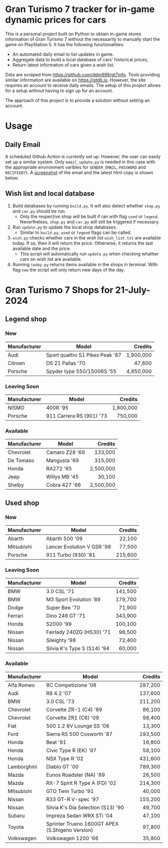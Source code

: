 # Gran Turismo 7 tracker for in-game dynamic prices for cars

This is a personal project built on Python to obtain in-game stores information of Gran Turismo 7 without the necessarity to manually start the game on PlayStation 5. It has the following functionalities:

- An automated daily email to list updates in game.
- Aggregate data to build a local database of cars' historical prices,
- Return latest information of cars given a wish list.

Data are scraped from https://github.com/ddm999/gt7info. Tools providing similar information are available on https://gtdb.io. However, the site requires an account to receive daily emails. The setup of this project allows for a setup without having to sign up for an account.

The approach of this project is to provide a solution without setting an account.

# Usage

## Daily Email

A scheduled Github Action is currently set up. However, the user can easily set up a similar system. Only `email_update.py` is needed in this case with the appropriate environment varibles for `SENDER_EMAIL`, `PASSWORD` and `RECIPIENTS`. A [screenshot](https://raw.githubusercontent.com/marcohoucheng/Gran-Turismo-7-Price-Tracker/main/data/email_screenshot.png) of the email and the latest html copy is shown below.

## Wish list and local database

1. Build databases by running `build.py`. It will also detect whether `shop.py` and `car.py` should be run.
    - Only the respective shop will be built if ran with flag `used` or `legend`. Nevertheless, `shop.py` and `car.py` will still be triggered if necessary.
2. Run `update.py` to update the local shop databases.
    - Similar to `build.py`, `used` or `legend` flags can be called.
3. `wish.py` checks whether cars in the wish list `wish_list.txt` are available today. If so, then it will return the price. Otherwise, it returns the last available date and the price.
    - This script will automatically run `update.py` when checking whather cars on wish list are available.
4. Running `today.py` returns items available in the shops in terminal. With flag `new` the script will only return new days of the day.


# Gran Turismo 7 Shops for 21-July-2024



## Legend shop

### New
 | Manufacturer | Model | Credits |
 | --- | --- | --: |
|Audi|Sport quattro S1 Pikes Peak '87|1,900,000|
|Citroen|DS 21 Pallas '70|47,600|
|Porsche|Spyder type 550/1500RS '55|4,850,000|

### Leaving Soon
 | Manufacturer | Model | Credits |
 | --- | --- | --: |
|NISMO|400R '95|1,800,000|
|Porsche|911 Carrera RS (901) '73|750,000|

### Available
 | Manufacturer | Model | Credits |
 | --- | --- | --: |
|Chevrolet|Camaro Z28 '69|133,000|
|De Tomaso|Mangusta '69|315,000|
|Honda|RA272 '65|2,500,000|
|Jeep|Willys MB '45|30,100|
|Shelby|Cobra 427 '66|2,500,000|


## Used shop

### New
 | Manufacturer | Model | Credits |
 | --- | --- | --: |
|Abarth|Abarth 500 '09|22,100|
|Mitsubishi|Lancer Evolution V GSR '98|77,500|
|Porsche|911 Turbo (930) '81|215,600|

### Leaving Soon
 | Manufacturer | Model | Credits |
 | --- | --- | --: |
|BMW|3.0 CSL '71|141,500|
|BMW|M3 Sport Evolution '89|179,700|
|Dodge|Super Bee '70|71,900|
|Ferrari|Dino 246 GT '71|343,900|
|Honda|S2000 '99|100,100|
|Nissan|Fairlady 240ZG (HS30) '71|98,500|
|Nissan|Sileighty '98|72,400|
|Nissan|Silvia K's Type S (S14) '94|60,000|

### Available
 | Manufacturer | Model | Credits |
 | --- | --- | --: |
|Alfa Romeo|8C Competizione '08|287,200|
|Audi|R8 4.2 '07|137,600|
|BMW|3.0 CSL '73|211,200|
|Chevrolet|Corvette ZR-1 (C4) '89|86,100|
|Chevrolet|Corvette ZR1 (C6) '09|98,400|
|Fiat|500 1.2 8V Lounge SS '08|13,300|
|Ford|Sierra RS 500 Cosworth '87|193,500|
|Honda|Beat '91|16,800|
|Honda|Civic Type R (EK) '97|58,100|
|Honda|NSX Type R '02|431,600|
|Lamborghini|Diablo GT '00|789,300|
|Mazda|Eunos Roadster (NA) '89|26,500|
|Mazda|RX-7 Spirit R Type A (FD) '02|214,300|
|Mitsubishi|GTO Twin Turbo '91|40,000|
|Nissan|R33 GT-R V-spec '97|155,200|
|Nissan|Silvia K's Dia Selection (S13) '90|49,700|
|Subaru|Impreza Sedan WRX STi '04|47,100|
|Toyota|Sprinter Trueno 1600GT APEX (S.Shigeno Version)|97,800|
|Volkswagen|Volkswagen 1200 '66|35,800|
